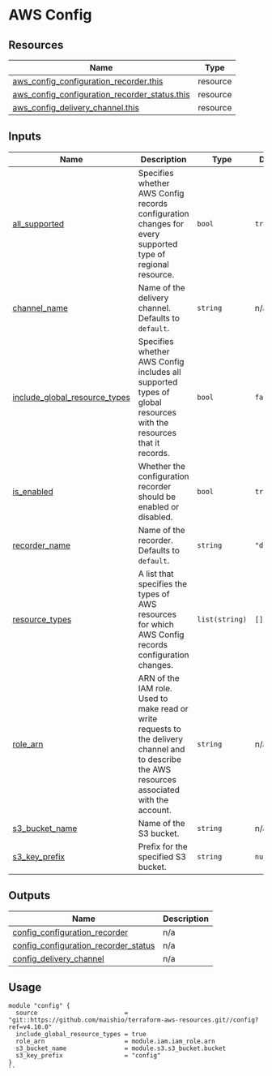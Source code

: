 # AWS Config

## Resources

| Name | Type |
|------|------|
| [aws_config_configuration_recorder.this](https://registry.terraform.io/providers/hashicorp/aws/latest/docs/resources/config_configuration_recorder) | resource |
| [aws_config_configuration_recorder_status.this](https://registry.terraform.io/providers/hashicorp/aws/latest/docs/resources/config_configuration_recorder_status) | resource |
| [aws_config_delivery_channel.this](https://registry.terraform.io/providers/hashicorp/aws/latest/docs/resources/config_delivery_channel) | resource |

## Inputs

| Name | Description | Type | Default | Required |
|------|-------------|------|---------|:--------:|
| <a name="input_all_supported"></a> [all\_supported](#input\_all\_supported) | Specifies whether AWS Config records configuration changes for every supported type of regional resource. | `bool` | `true` | no |
| <a name="input_channel_name"></a> [channel\_name](#input\_channel\_name) | Name of the delivery channel. Defaults to `default`. | `string` | n/a | yes |
| <a name="input_include_global_resource_types"></a> [include\_global\_resource\_types](#input\_include\_global\_resource\_types) | Specifies whether AWS Config includes all supported types of global resources with the resources that it records. | `bool` | `false` | no |
| <a name="input_is_enabled"></a> [is\_enabled](#input\_is\_enabled) | Whether the configuration recorder should be enabled or disabled. | `bool` | `true` | no |
| <a name="input_recorder_name"></a> [recorder\_name](#input\_recorder\_name) | Name of the recorder. Defaults to `default`. | `string` | `"default"` | no |
| <a name="input_resource_types"></a> [resource\_types](#input\_resource\_types) | A list that specifies the types of AWS resources for which AWS Config records configuration changes. | `list(string)` | `[]` | no |
| <a name="input_role_arn"></a> [role\_arn](#input\_role\_arn) | ARN of the IAM role. Used to make read or write requests to the delivery channel and to describe the AWS resources associated with the account. | `string` | n/a | yes |
| <a name="input_s3_bucket_name"></a> [s3\_bucket\_name](#input\_s3\_bucket\_name) | Name of the S3 bucket. | `string` | n/a | yes |
| <a name="input_s3_key_prefix"></a> [s3\_key\_prefix](#input\_s3\_key\_prefix) | Prefix for the specified S3 bucket. | `string` | `null` | no |

## Outputs

| Name | Description |
|------|-------------|
| <a name="output_config_configuration_recorder"></a> [config\_configuration\_recorder](#output\_config\_configuration\_recorder) | n/a |
| <a name="output_config_configuration_recorder_status"></a> [config\_configuration\_recorder\_status](#output\_config\_configuration\_recorder\_status) | n/a |
| <a name="output_config_delivery_channel"></a> [config\_delivery\_channel](#output\_config\_delivery\_channel) | n/a |

## Usage

```hcl
module "config" {
  source                        = "git::https://github.com/maishio/terraform-aws-resources.git//config?ref=v4.10.0"
  include_global_resource_types = true
  role_arn                      = module.iam.iam_role.arn
  s3_bucket_name                = module.s3.s3_bucket.bucket
  s3_key_prefix                 = "config"
}
``
